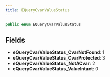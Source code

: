 ```yaml
---
title: EQueryCvarValueStatus
---
```


```csharp
public enum EQueryCvarValueStatus
```

## Fields

- **eQueryCvarValueStatus_CvarNotFound**: 1
- **eQueryCvarValueStatus_CvarProtected**: 3
- **eQueryCvarValueStatus_NotACvar**: 2
- **eQueryCvarValueStatus_ValueIntact**: 0

